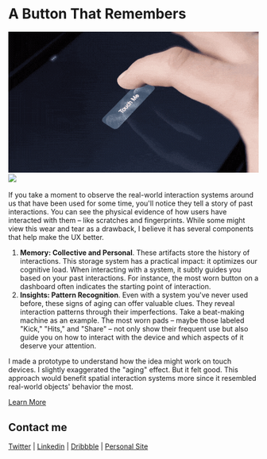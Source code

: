 # A Button That Remembers

<img src="Gifs/164_A_button_That_Rememebers_Live.gif" width="800px">
<img src="Gifs/163_Keypad_with_Buttons_that_remember_3.gif" width="800px">

If you take a moment to observe the real-world interaction systems around us that have been used for some time, you'll notice they tell a story of past interactions. You can see the physical evidence of how users have interacted with them – like scratches and fingerprints. While some might view this wear and tear as a drawback, I believe it has several components that help make the UX better.

1. **Memory: Collective and Personal**. These artifacts store the history of interactions. This storage system has a practical impact: it optimizes our cognitive load. When interacting with a system, it subtly guides you based on your past interactions. For instance, the most worn button on a dashboard often indicates the starting point of interaction.
2. **Insights: Pattern Recognition**. Even with a system you've never used before, these signs of aging can offer valuable clues. They reveal interaction patterns through their imperfections. Take a beat-making machine as an example. The most worn pads – maybe those labeled "Kick," "Hits," and "Share" – not only show their frequent use but also guide you on how to interact with the device and which aspects of it deserve your attention.

I made a prototype to understand how the idea might work on touch devices. I slightly exaggerated the "aging" effect. But it felt good. This approach would benefit spatial interaction systems more since it resembled real-world objects' behavior the most.

[Learn More](https://twitter.com/Volorf/status/1737018405201273254)

## Contact me
[Twitter](https://www.twitter.com/volorf) | [Linkedin](https://www.linkedin.com/in/oleg-frolov-6a6a4752/) | [Dribbble](https://dribbble.com/Volorf) | [Personal Site](https://olegfrolov.design/)